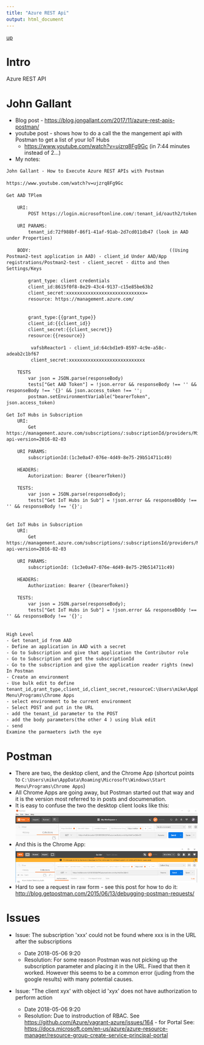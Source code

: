 ```yaml
---
title: "Azure REST Api"
output: html_document
---
```

[up](https://mikewise2718.github.io/markdowndocs/)

# Intro
Azure REST API

# John Gallant
- Blog post - https://blog.jongallant.com/2017/11/azure-rest-apis-postman/
- youtube post - shows how to do a call the the mangement api with Postman to get a list of your IoT Hubs
    - https://www.youtube.com/watch?v=ujzrq8Fg9Gc (in 7:44 minutes instead of 2...)
- My notes:
```
John Gallant - How to Execute Azure REST APIs with Postman

https://www.youtube.com/watch?v=ujzrq8Fg9Gc

Get AAD TPlem

	URI:
		POST https://login.microsoftonline.com/:tenant_id/oauth2/token
		
	URI PARAMS:
		tenant_id:72f988bf-86f1-41af-91ab-2d7cd011db47 (look in AAD under Properties)
		
	BODY:                                                   ((Using Postman2-test application in AAD) - client_id Under AAD/App registrations/Postman2-test - client_secret - ditto and then Settings/Keys
	
		grant_type: client credentials 
		client_id:8615f0f8-8e29-43c4-9137-c15e85be63b2  
		client_secret:xxxxxxxxxxxxxxxxxxxxxxxxxxxxx= 
		resource: https://management.azure.com/
        

		grant_type:{{grant_type}}
        client_id:{{client_id}}
        client_secret:{{client_secret}}
        resource:{{resource}}
         
         vafsbReactor1 - client_id:64cbd1e9-8597-4c9e-a58c-adeab2c1bf67
         client_secret:xxxxxxxxxxxxxxxxxxxxxxxxxxxx
		
	TESTS
		var json = JSON.parse(responseBody)
		tests["Get AAD Token"] = !json.error && responseBody !== '' && responseBody !== '{}' && json.access_token !== '';
		postman.setEnvironmentVariable("bearerToken", json.access_token)
		
Get IoT Hubs in Subscription
	URI: 
		Get https://management.azure.com/subscriptions/:subscriptionId/providers/Microsoft.Devices/IotHubs?api-version=2016-02-03
		
	URI PARAMS:
		subscriptionId:(1c3e0a47-076e-4d49-8e75-29b514711c49)
		
	HEADERS:
		Autorization: Bearer {(bearerToken)}
		
	TESTS:
		var json = JSON.parse(responseBody);
		tests["Get IoT Hubs in Sub"] = !json.error && responseBOdy !== '' && responseBody !== '{}';
		
		
Get IoT Hubs in Subscription 
	URI: 
		Get https://management.azure.com/subscriptions/:subscriptionsId/providers/Microsoft.Devices/IotHubs?api-version=2016-02-03
		
	URI PARAMS:
		subscriptionId: (1c3e0a47-076e-4d49-8e75-29b514711c49)
		
	HEADERS:
		Authorization: Bearer {(bearerToken)}
		
	TESTS:
		var json = JSON.parse(responseBody);
		tests["Get IoT Hubs in Sub"] = !json.error && responseBOdy !== '' && responseBody !== '{}';
		
		
High Level
- Get tenant_id from AAD
- Define an application in AAD with a secret
- Go to Subscription and give that application the Contributor role
- Go to Subscription and get the subscriptionId
- Go to the subscription and give the application reader rights (new)
In Postman
- Create an environment
- Use bulk edit to define tenant_id,grant_type,client_id,client_secret,resourceC:\Users\mike\AppData\Roaming\Microsoft\Windows\Start Menu\Programs\Chrome Apps
- select environment to be current environment
- Select POST and put in the URL
- add the tenant_id parameter to the POST
- add the body parameters(the other 4 ) using bluk edit
- send
Examine the parmaeters iwth the eye
```


# Postman
- There are two, the desktop client, and the Chrome App (shortcut points to `C:\Users\mike\AppData\Roaming\Microsoft\Windows\Start Menu\Programs\Chrome Apps`)
- All Chrome Apps are going away, but Postman started out that way and it is the version most referred to in posts and documenation.
- It is easy to confuse the two the desktop client looks like this:<br>
![Desktop](PostmanDesktop.png)
- And this is the Chrome App:<br>
![ChromeApp](PostmanChromeApp.png)
- Hard to see a request in raw form - see this post for how to do it: http://blog.getpostman.com/2015/06/13/debugging-postman-requests/ 


# Issues

 - Issue: The subscription 'xxx' could not be found where xxx is in the URL after the subscriptions
   - Date 2018-05-06 9:20
   - Resolution: For some reason Postman was not picking up the subscription parameter and placing it in the URL. Fixed that then it worked. However this seems to be a common error (juding from the google results) with many potential causes.


- Issue: "The client xyx' with object id 'xyx' does not have authorization to perform action
   - Date 2018-05-06 9:20
   - Resolution: Due to instroduction of RBAC. See https://github.com/Azure/vagrant-azure/issues/164 - for Portal See: https://docs.microsoft.com/en-us/azure/azure-resource-manager/resource-group-create-service-principal-portal 
  

